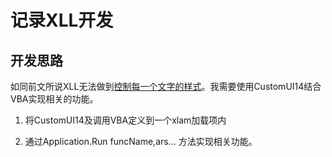 # 记录XLL开发

## 开发思路

如同前文所说XLL无法做到[控制每一个文字的样式](/XLLSDK/1.Can'tDo.md#无法像vba那样可以调用charactors函数自定义每个word的样式)。我需要使用CustomUI14结合VBA实现相关的功能。

1. 将CustomUI14及调用VBA定义到一个xlam加载项内

2. 通过Application.Run funcName,ars... 方法实现相关功能。



